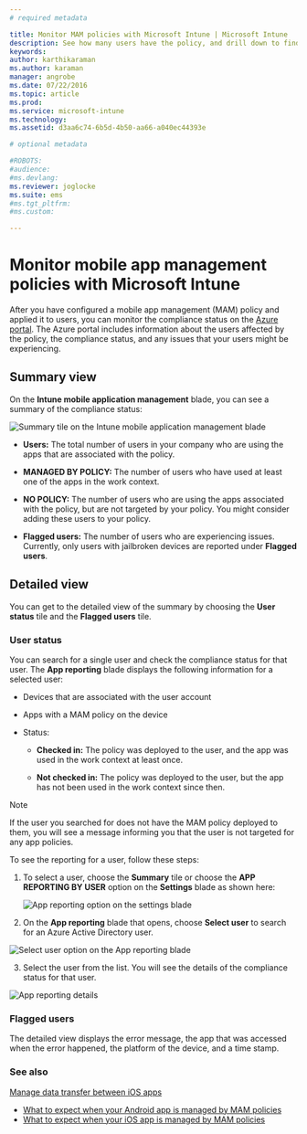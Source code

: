 ```yaml
---
# required metadata

title: Monitor MAM policies with Microsoft Intune | Microsoft Intune
description: See how many users have the policy, and drill down to find more details.
keywords:
author: karthikaramanms.author: karaman
manager: angrobe
ms.date: 07/22/2016
ms.topic: article
ms.prod:
ms.service: microsoft-intune
ms.technology:
ms.assetid: d3aa6c74-6b5d-4b50-aa66-a040ec44393e

# optional metadata

#ROBOTS:
#audience:
#ms.devlang:
ms.reviewer: joglocke
ms.suite: ems
#ms.tgt_pltfrm:
#ms.custom:

---
```


# Monitor mobile app management policies with Microsoft Intune
After you have configured a mobile app management (MAM) policy and applied it to users, you can monitor the compliance status on the [Azure portal](https://portal.azure.com). The Azure portal includes information about the users affected by the policy, the compliance status, and any issues that your users might be experiencing.
## Summary view
On the **Intune mobile application management** blade, you can see a summary of the compliance status:


![Summary tile on the Intune mobile application management blade](../media/mam-azure-portal-user-status-summary.png)

-   **Users:** The total number of users in your company who are using the apps that are associated with the policy.

-   **MANAGED BY POLICY:** The number of users who have used at least one of the apps in the work context.

-   **NO POLICY:** The number of users who are using the apps associated with the policy, but are not targeted by your policy. You might consider adding these users to your policy.

- **Flagged users:** The number of users who are experiencing issues. Currently, only users with jailbroken devices are reported under **Flagged users**.


## Detailed view
You can get to the detailed view of the summary by choosing the **User status** tile and the **Flagged users** tile.

### User status
You can search for a single user and check the compliance status for that user. The **App reporting** blade displays the following information for a selected user:
- Devices that are associated with the user account

- Apps with a MAM policy on the device

- Status:

  - **Checked in:** The policy was deployed to the user, and the app was used in the work context at least once.

  - **Not checked in:** The policy was deployed to the user, but the app has not been used in the work context since then.

>[!NOTE]
> If the user you searched for does not have the MAM policy deployed to them, you will see a message informing you that the user is not targeted for any app policies.

To see the reporting for a user, follow these steps:

1.  To select a user, choose the **Summary** tile or choose the **APP REPORTING BY USER** option on the **Settings** blade as shown here:

    ![App reporting option on the settings blade](../media/mam-azure-portal-app-reporting-by-user-settings-blade.png)

2. On the **App reporting** blade that opens, choose **Select user** to search for an Azure Active Directory user.

![Select user option on the App reporting blade](../media/mam-azure-portal-app-reporting-select-user.png)

3. Select the user from the list. You will see the details of the compliance status for that user.

![App reporting details](../media/mam-azure-portal-app-reporting-by-user.png)
### Flagged users
The detailed view displays the error message, the app that was accessed when the error happened, the platform of the device, and a time stamp.  

### See also
[Manage data transfer between iOS apps](manage-data-transfer-between-ios-apps-with-microsoft-intune.md)

* [What to expect when your Android app is managed by MAM policies](user-experience-for-mam-enabled-android-apps-with-microsoft-intune.md)
* [What to expect when your iOS app is managed by MAM policies](user-experience-for-mam-enabled-ios-apps-with-microsoft-intune.md)
